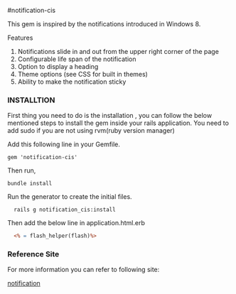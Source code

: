 #notification-cis

This gem is inspired by the notifications introduced in Windows 8.

Features
1. Notifications slide in and out from the upper right corner of the page
2. Configurable life span of the notification
3. Option to display a heading
4. Theme options (see CSS for built in themes)
5. Ability to make the notification sticky


### INSTALLTION

First thing you need to do is the installation , you can follow the below mentioned steps to install the gem inside your rails application.
You need to add sudo if you are not using rvm(ruby version manager)


Add this following line in your Gemfile.
```
gem 'notification-cis'
```

Then run,

```
bundle install
```
Run the generator to create the initial files.

```
  rails g notification_cis:install
```


Then add the below line in application.html.erb

```rhtml
  <% = flash_helper(flash)%>
```

### Reference Site

For more information you can refer to following site:

<a href="http://jquery-plugins.net/tag/notification">notification</a>

